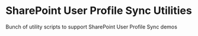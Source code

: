 # SharePoint User Profile Sync Utilities
Bunch of utility scripts to support SharePoint User Profile Sync demos